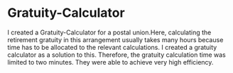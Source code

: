 # Gratuity-Calculator

<p>I created a Gratuity-Calculator for a postal union.Here, calculating the retirement gratuity in this arrangement usually takes many hours because time has to be allocated to the relevant calculations. I created a gratuity calculator as a solution to this. Therefore, the gratuity calculation time was limited to two minutes. They were able to achieve very high efficiency.</p>
